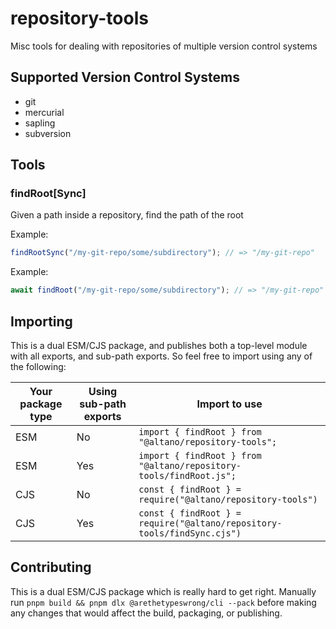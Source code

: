 # repository-tools

Misc tools for dealing with repositories of multiple version control systems

## Supported Version Control Systems

- git
- mercurial
- sapling
- subversion

## Tools

### findRoot[Sync]

Given a path inside a repository, find the path of the root

Example:

```ts
findRootSync("/my-git-repo/some/subdirectory"); // => "/my-git-repo"
```

Example:

```ts
await findRoot("/my-git-repo/some/subdirectory"); // => "/my-git-repo"
```

## Importing

This is a dual ESM/CJS package, and publishes both a top-level module with all exports, and sub-path exports. So feel free to import using any of the following:

| Your package type | Using sub-path exports | Import to use                                                           |
| ----------------- | ---------------------- | ----------------------------------------------------------------------- |
| ESM               | No                     | `import { findRoot } from "@altano/repository-tools";`                  |
| ESM               | Yes                    | `import { findRoot } from "@altano/repository-tools/findRoot.js";`      |
| CJS               | No                     | `const { findRoot } = require("@altano/repository-tools")`              |
| CJS               | Yes                    | `const { findRoot } = require("@altano/repository-tools/findSync.cjs")` |

## Contributing

This is a dual ESM/CJS package which is really hard to get right. Manually run `pnpm build && pnpm dlx @arethetypeswrong/cli --pack` before making any changes that would affect the build, packaging, or publishing.
